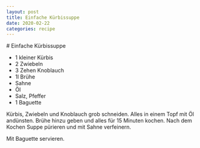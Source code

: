 ```yaml
---
layout: post
title: Einfache Kürbissuppe
date: 2020-02-22
categories: recipe
---
```

﻿# Einfache Kürbissuppe

- 1 kleiner Kürbis
- 2 Zwiebeln
- 3 Zehen Knoblauch
- 1l Brühe
- Sahne
- Öl
- Salz, Pfeffer
- 1 Baguette

Kürbis, Zwiebeln und Knoblauch grob schneiden.
Alles in einem Topf mit Öl andünsten.
Brühe hinzu geben und alles für 15 Minuten kochen.
Nach dem Kochen Suppe pürieren und mit Sahne verfeinern.

Mit Baguette servieren.
